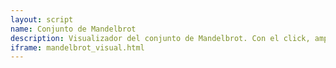 ```yaml
---
layout: script
name: Conjunto de Mandelbrot
description: Visualizador del conjunto de Mandelbrot. Con el click, amplía la imagen.
iframe: mandelbrot_visual.html
---
```

